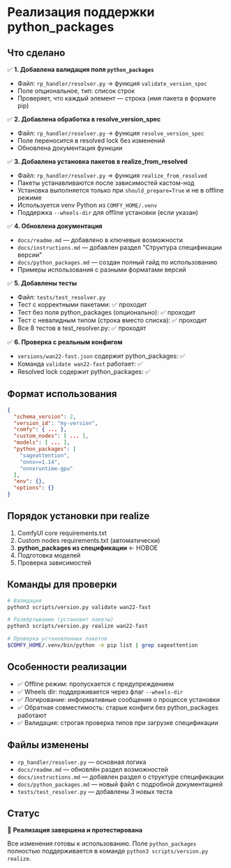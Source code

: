 # Реализация поддержки python_packages

## Что сделано

✅ **1. Добавлена валидация поля `python_packages`**

-   Файл: `rp_handler/resolver.py` → функция `validate_version_spec`
-   Поле опциональное, тип: список строк
-   Проверяет, что каждый элемент — строка (имя пакета в формате pip)

✅ **2. Добавлена обработка в resolve_version_spec**

-   Файл: `rp_handler/resolver.py` → функция `resolve_version_spec`
-   Поле переносится в resolved lock без изменений
-   Обновлена документация функции

✅ **3. Добавлена установка пакетов в realize_from_resolved**

-   Файл: `rp_handler/resolver.py` → функция `realize_from_resolved`
-   Пакеты устанавливаются после зависимостей кастом-нод
-   Установка выполняется только при `should_prepare=True` и не в offline режиме
-   Используется venv Python из `COMFY_HOME/.venv`
-   Поддержка `--wheels-dir` для offline установки (если указан)

✅ **4. Обновлена документация**

-   `docs/readme.md` — добавлено в ключевые возможности
-   `docs/instructions.md` — добавлен раздел "Структура спецификации версии"
-   `docs/python_packages.md` — создан полный гайд по использованию
-   Примеры использования с разными форматами версий

✅ **5. Добавлены тесты**

-   Файл: `tests/test_resolver.py`
-   Тест с корректными пакетами: ✅ проходит
-   Тест без поля python_packages (опционально): ✅ проходит
-   Тест с невалидным типом (строка вместо списка): ✅ проходит
-   Все 8 тестов в test_resolver.py: ✅ проходят

✅ **6. Проверка с реальным конфигом**

-   `versions/wan22-fast.json` содержит python_packages: ✅
-   Команда `validate wan22-fast` работает: ✅
-   Resolved lock содержит python_packages: ✅

## Формат использования

```json
{
  "schema_version": 2,
  "version_id": "my-version",
  "comfy": { ... },
  "custom_nodes": [ ... ],
  "models": [ ... ],
  "python_packages": [
    "sageattention",
    "onnx>=1.14",
    "onnxruntime-gpu"
  ],
  "env": {},
  "options": {}
}
```

## Порядок установки при realize

1. ComfyUI core requirements.txt
2. Custom nodes requirements.txt (автоматически)
3. **python_packages из спецификации** ← НОВОЕ
4. Подготовка моделей
5. Проверка зависимостей

## Команды для проверки

```bash
# Валидация
python3 scripts/version.py validate wan22-fast

# Развёртывание (установит пакеты)
python3 scripts/version.py realize wan22-fast

# Проверка установленных пакетов
$COMFY_HOME/.venv/bin/python -m pip list | grep sageattention
```

## Особенности реализации

-   ✅ Offline режим: пропускается с предупреждением
-   ✅ Wheels dir: поддерживается через флаг `--wheels-dir`
-   ✅ Логирование: информативные сообщения о процессе установки
-   ✅ Обратная совместимость: старые конфиги без python_packages работают
-   ✅ Валидация: строгая проверка типов при загрузке спецификации

## Файлы изменены

-   `rp_handler/resolver.py` — основная логика
-   `docs/readme.md` — обновлён раздел возможностей
-   `docs/instructions.md` — добавлен раздел о структуре спецификации
-   `docs/python_packages.md` — новый файл с подробной документацией
-   `tests/test_resolver.py` — добавлены 3 новых теста

## Статус

🎉 **Реализация завершена и протестирована**

Все изменения готовы к использованию. Поле `python_packages` полностью поддерживается в команде `python3 scripts/version.py realize`.
